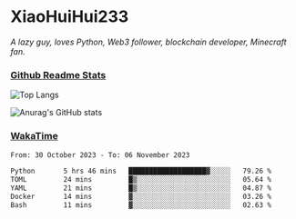 # XiaoHuiHui233

*A lazy guy, loves Python, Web3 follower, blockchain developer, Minecraft fan.*

### [Github Readme Stats](https://github.com/anuraghazra/github-readme-stats)

![Top Langs](https://github-readme-stats.vercel.app/api/top-langs/?username=XiaoHuiHui233&layout=compact&theme=github_dark)

![Anurag's GitHub stats](https://github-readme-stats.vercel.app/api?username=XiaoHuiHui233&show_icons=true&theme=github_dark)

### [WakaTime](https://wakatime.com)

<!--START_SECTION:waka-->

```txt
From: 30 October 2023 - To: 06 November 2023

Python       5 hrs 46 mins   ███████████████████▓░░░░░   79.26 %
TOML         24 mins         █▒░░░░░░░░░░░░░░░░░░░░░░░   05.64 %
YAML         21 mins         █▒░░░░░░░░░░░░░░░░░░░░░░░   04.87 %
Docker       14 mins         ▓░░░░░░░░░░░░░░░░░░░░░░░░   03.26 %
Bash         11 mins         ▓░░░░░░░░░░░░░░░░░░░░░░░░   02.63 %
```

<!--END_SECTION:waka-->
